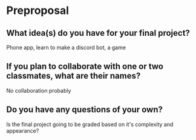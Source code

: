# Preproposal

## What idea(s) do you have for your final project?

Phone app, learn to make a discord bot, a game

## If you plan to collaborate with one or two classmates, what are their names?

No collaboration probably

## Do you have any questions of your own?

Is the final project going to be graded based on it's complexity and appearance?

